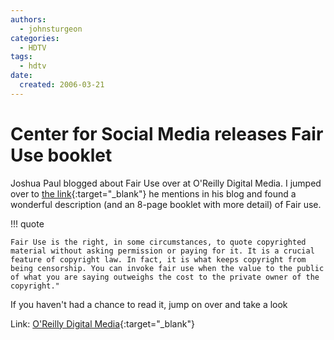 ```yaml
---
authors:
  - johnsturgeon
categories:
  - HDTV
tags:
  - hdtv
date: 
  created: 2006-03-21
---
```


# Center for Social Media releases Fair Use booklet

Joshua Paul blogged about Fair Use over at O'Reilly Digital Media. I jumped over to [the link](http://www.centerforsocialmedia.org/fairuse.htm){:target="_blank"} he mentions in his blog and found a wonderful description (and an 8-page booklet with more detail) of Fair use.  

<!-- more -->

!!! quote

    Fair Use is the right, in some circumstances, to quote copyrighted material without asking permission or paying for it. It is a crucial feature of copyright law. In fact, it is what keeps copyright from being censorship. You can invoke fair use when the value to the public of what you are saying outweighs the cost to the private owner of the copyright."  

  
If you haven't had a chance to read it, jump on over and take a look  
  
Link: [O'Reilly Digital Media](http://www.oreillynet.com/digitalmedia/blog/2006/03/fair_use.html){:target="_blank"}
